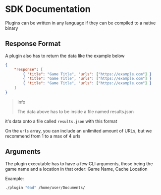 <h1 class="title">SDK Documentation</h1>

Plugins can be written in any language if they can be compiled to a native binary

## Response Format

A plugin also has to return the data like the example below

```json
{
    "response": [
        { "title": "Game Title", "urls": ["https://example.com"] }
        { "title": "Game Title", "urls": ["https://example.com"] }
        { "title": "Game Title", "urls": ["https://example.com"] }
    ]
}
```

<blockquote id="info">
    <span>Info</span>
    <p>The data above has to be inside a file named results.json</p>
</blockquote>

it's data onto a file called `results.json` with this format

On the `urls` array, you can include an unlimited amount of URLs, but we recommend from 1 to a max of 4 urls

## Arguments

The plugin executable has to have a few CLI arguments, those being the game name and a location in that order: Game Name, Cache Location

Example:

```bash
./plugin "0ad" /home/user/Documents/
```
